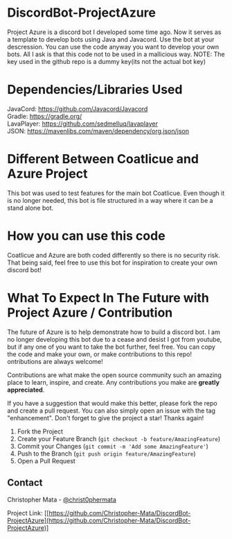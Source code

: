 # DiscordBot-ProjectAzure
Project Azure is a discord bot I developed some time ago. Now it serves as a template to develop bots using Java and Javacord. Use the bot at your descression. You can use the code anyway you want to develop your own bots. All I ask is that this code not to be used in a mallicious way.
NOTE: The key used in the github repo is a dummy key(its not the actual bot key)

# Dependencies/Libraries Used
JavaCord: https://github.com/Javacord/Javacord \
Gradle: https://gradle.org/ \
LavaPlayer: https://github.com/sedmelluq/lavaplayer \
JSON: https://mavenlibs.com/maven/dependency/org.json/json

# Different Between Coatlicue and Azure Project
This bot was used to test features for the main bot Coatlicue. Even though it is no longer needed, this bot is file structured in a way where it can be a stand alone bot.

# How you can use this code
Coatlicue and Azure are both coded differently so there is no security risk. That being said, feel free to use this bot for inspiration to create your own discord bot!

# What To Expect In The Future with Project Azure / Contribution
The future of Azure is to help demonstrate how to build a discord bot. I am no longer developing this bot due to a cease and desist I got from youtube, but if any one of you want to take the bot further, feel free. You can copy the code and make your own, or make contributions to this repo!
ontributions are always welcome!

Contributions are what make the open source community such an amazing place to learn, inspire, and create. Any contributions you make are **greatly appreciated**.

If you have a suggestion that would make this better, please fork the repo and create a pull request. You can also simply open an issue with the tag "enhancement".
Don't forget to give the project a star! Thanks again!

1. Fork the Project
2. Create your Feature Branch (`git checkout -b feature/AmazingFeature`)
3. Commit your Changes (`git commit -m 'Add some AmazingFeature'`)
4. Push to the Branch (`git push origin feature/AmazingFeature`)
5. Open a Pull Request

## Contact
Christopher Mata - [@christ0phermata](https://twitter.com/christ0phermata)

Project Link: [[https://github.com/Christopher-Mata/DiscordBot-ProjectAzure](https://github.com/Christopher-Mata/DiscordBot-ProjectAzure)]
